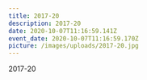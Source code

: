 ```yaml
---
title: 2017-20
description: 2017-20
date: 2020-10-07T11:16:59.141Z
event_date: 2020-10-07T11:16:59.170Z
picture: /images/uploads/2017-20.jpg
---
```

2017-20